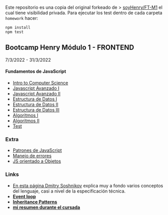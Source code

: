 Este repositorio es una copia del original forkeado de > [soyHenry/FT-M1](https://github.com/soyHenry/FT-M1) el cual tiene visibilidad privada. Para ejecutar los test dentro de cada carpeta ```homework``` hacer:

```
npm install
npm test
```


## Bootcamp Henry Módulo 1 - FRONTEND
7/3/2022 - 31/3/2022


#### Fundamentos de JavaScript

<div class="hide">

- [Intro to Computer Science](./00-IntroToCS)
- [Javascript Avanzado I](./01-JavaScriptAvanzado-I)
- [Javascript Avanzado II](./02-JavaScriptAvanzado-II)
- [Estructura de Datos I](./03-EstructuraDeDatos-I)
- [Estructura de Datos II](./04-EstructuraDeDatos-II)
- [Estructura de Datos III](./05-EstructuraDeDatos-III)
- [Algoritmos I](./06-Algoritmos-I)
- [Algoritmos II](./07-Algoritmos-II)
- [Test](./08-Testing)

</div >

### Extra

- [Patrones de JavaScript](https://addyosmani.com/resources/essentialjsdesignpatterns/book/)
- [Manejo de errores](./01-JSAvanzado-I/errores.md)
- [JS orientado a Objetos](./01-JSAvanzado-I/OOP.md)

### Links

- [En esta página Dmitry Soshnikov](http://dmitrysoshnikov.com/ecmascript/javascript-the-core/#this-value) explica muy a fondo varios conceptos del lenguaje, casi a nivel de la especificación técnica.
- [__Event loop__](https://www.youtube.com/watch?v=8aGhZQkoFbQ)
- [__Inheritance Patterns__](http://davidshariff.com/blog/javascript-inheritance-patterns/#first-article)
- [__mi resumen durante el cursada__](https://docs.google.com/document/d/1NNsv523thuLQ8vnAwliJ2PY2dBpZbJpaU7o_CM2RER0/edit#)